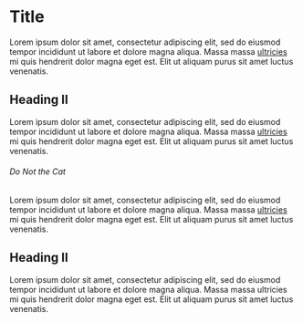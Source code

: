 # Title
Lorem ipsum dolor sit amet, consectetur adipiscing elit, sed do eiusmod tempor incididunt ut labore et dolore magna aliqua. Massa massa [ultricies](./id/bar) mi quis hendrerit dolor magna eget est. Elit ut aliquam purus sit amet luctus venenatis.

## Heading II
Lorem ipsum dolor sit amet, consectetur adipiscing elit, sed do eiusmod tempor incididunt ut labore et dolore magna aliqua. Massa massa [ultricies](./bar) mi quis hendrerit dolor magna eget est. Elit ut aliquam purus sit amet luctus venenatis.

###### Do Not the Cat
Lorem ipsum dolor sit amet, consectetur adipiscing elit, sed do eiusmod tempor incididunt ut labore et dolore magna aliqua. Massa massa [ultricies](./bar#invalid-anchor) mi quis hendrerit dolor magna eget est. Elit ut aliquam purus sit amet luctus venenatis.

## Heading II
Lorem ipsum dolor sit amet, consectetur adipiscing elit, sed do eiusmod tempor incididunt ut labore et dolore magna aliqua. Massa massa ultricies mi quis hendrerit dolor magna eget est. Elit ut aliquam purus sit amet luctus venenatis.